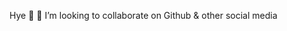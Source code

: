 Hye 👋
💞️ I’m looking to collaborate on Github & other social media

<!--
- 👋 Hi, I’m @Phenoix-1294
- 👀 I’m interested in
- 🌱 I’m currently learning ...
- 💞️ I’m looking to collaborate on ...
- 📫 How to reach me ...
- 😄 Pronouns: ...
- ⚡ Fun fact: ...
---!>
<!---
Phenoix-1294/Phenoix-1294 is a ✨ special ✨ repository because its `README.md` (this file) appears on your GitHub profile.
You can click the Preview link to take a look at your changes.
--->

